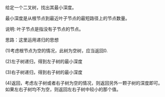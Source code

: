 给定一个二叉树，找出其最小深度。

最小深度是从根节点到最近叶子节点的最短路径上的节点数量。

说明: 叶子节点是指没有子节点的节点。

思路：这里运用递归的思想

(1)考虑根节点为空的情况，此树为空树，应当返回0.

(2)左子树递归，得到左子树的最小深度

(3)右子树递归，得到右子树的最小深度

(4)返回，考虑左子树或者右子树为空的情况，则返回另外一颗子树的深度即可。如果左右子树均不为空，则返回左右子树中较小的那个值。
